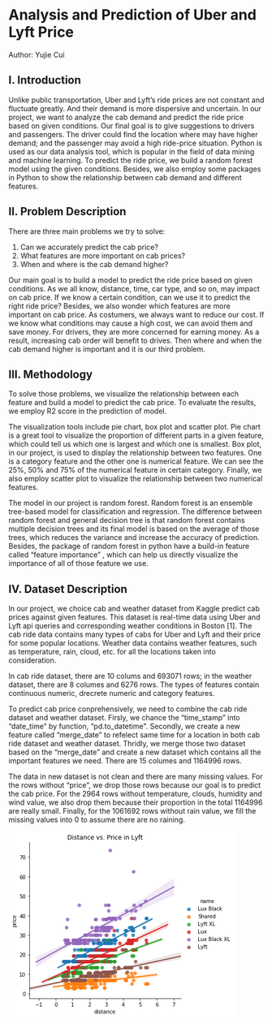 # Analysis and Prediction of Uber and Lyft Price
Author: Yujie Cui

## Ⅰ. Introduction
Unlike public transportation, Uber and Lyft’s ride prices are not constant and fluctuate greatly. And their demand is more dispersive and uncertain. In our project, we want to analyze the cab demand and predict the ride price based on given conditions. Our final goal is to give suggestions to drivers and passengers. The driver could find the location where may have higher demand; and the passenger may avoid a high ride-price situation. Python is used as our data analysis tool, which is popular in the field of data mining and machine learning. To predict the ride price, we build a random forest model using the given conditions. Besides, we also employ some packages in Python to show the relationship between cab demand and different features. 


## Ⅱ. Problem Description
There are three main problems we try to solve: 
1. Can we accurately predict the cab price? 
2. What features are more important on cab prices? 
3. When and where is the cab demand higher? 

Our main goal is to build a model to predict the ride price based on given conditions. As we all know, distance, time, car type, and so on, may impact on cab price. If we know a certain condition, can we use it to predict the right ride price? Besides, we also wonder which features are more important on cab price. As costumers, we always want to reduce our cost. If we know what conditions may cause a high cost, we can avoid them and save money. For drivers, they are more concerned for earning money. As a result, increasing cab order will benefit to drives. Then where and when the cab demand higher is important and it is our third problem.
 
 ## Ⅲ. Methodology
To solve those problems, we visualize the relationship between each feature and build a model to predict the cab price. To evaluate the results, we employ R2 score in the prediction of model. 

The visualization tools include pie chart, box plot and scatter plot. Pie chart is a great tool to visualize the proportion of different parts in a given feature, which could tell us which one is largest and which one is smallest. Box plot, in our project, is used to display the relationship between two features. One is a category feature and the other one is numerical feature. We can see the 25%, 50% and 75% of the numerical feature in certain category. Finally, we also employ scatter plot to visualize the relationship between two numerical features. 

The model in our project is random forest. Random forest is an ensemble tree-based model for classification and regression. The difference between random forest and general decision tree is that random forest contains multiple decision trees and its final model is based on the average of those trees, which reduces the variance and increase the accuracy of prediction. Besides, the package of random forest in python have a build-in feature called “feature importance” , which can help us directly visualize the importance of all of those feature we use. 

## Ⅳ. Dataset Description
In our project, we choice cab and weather dataset from Kaggle predict cab prices against given features. This dataset is real-time data using Uber and Lyft api queries and corresponding weather conditions in Boston [1]. The cab ride data contains many types of cabs for Uber and Lyft and their price for some popular locations. Weather data contains weather features, such as temperature, rain, cloud, etc. for all the locations taken into consideration. 

In cab ride dataset, there are 10 colums and 693071 rows; in the weather dataset, there are 8 columes and 6276 rows. The types of features contain continuous numeric, drecrete numeric and category features. 

To predict cab price conprehensively, we need to combine the cab ride dataset and weather dataset. Firsly, we chance the “time_stamp” into “date_time” by function, “pd.to_datetime". Secondly, we create a new feature called “merge_date” to refelect same time for a location in both cab ride dataset and weather dataset. Thridly, we merge those two dataset based on the “merge_date” and create a new dataset which contains all the important features we need. There are 15 columes and 1164996 rows. 

The data in new dataset is not clean and there are many missing values. For the rows without “price”, we drop those rows because our goal is to predict the cab price. For the 2964 rows without temperature, clouds, humidity and wind value, we also drop them because their proportion in the total 1164996 are really small. Finally, for the 1061692 rows without rain value, we fill the missing values into 0 to assume there are no raining. 

![image](https://github.com/RogerCui-GitHub/Uber-and-Lyft-Price/blob/master/Figures/distance_price_Lyft.png)


